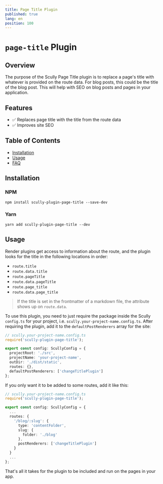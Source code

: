```yaml
---
title: Page Title Plugin
published: true
lang: en
position: 100
---
```


# `page-title` Plugin

<div class="docs-link_table">
  <a class="homepage" href="https://github.com/pjlamb12/scully-plugin-page-title"></a>
  <a class="repository" href="https://github.com/pjlamb12/scully-plugin-page-title"></a>
</div>

## Overview

The purpose of the Scully Page Title plugin is to replace a page's title with whatever is provided on the route data. For blog posts, this could be the title of the blog post. This will help with SEO on blog posts and pages in your application.

## Features

- ✅ Replaces page title with the title from the route data
- ✅ Improves site SEO

## Table of Contents

- [Installation](#installation)
- [Usage](#usage)
- [FAQ](#faq)

## Installation

### NPM

`npm install scully-plugin-page-title --save-dev`

### Yarn

`yarn add scully-plugin-page-title --dev`

## Usage

Render plugins get access to information about the route, and the plugin looks for the title in the following locations in order:

- `route.title`
- `route.data.title`
- `route.pageTitle`
- `route.data.pageTitle`
- `route.page_title`
- `route.data.page_title`

> If the title is set in the frontmatter of a markdown file, the attribute shows up on `route.data`.

To use this plugin, you need to just require the package inside the Scully `config.ts` for your project, i.e. `scully.your-project-name.config.ts`. After requiring the plugin, add it to the `defaultPostRenderers` array for the site:

```ts
// scully.your-project-name.config.ts
require('scully-plugin-page-title');

export const config: ScullyConfig = {
  projectRoot: './src',
  projectName: 'your-project-name',
  outDir: './dist/static',
  routes: {},
  defaultPostRenderers: ['changeTitlePlugin']
};
```

If you only want it to be added to some routes, add it like this:

```ts
// scully.your-project-name.config.ts
require('scully-plugin-page-title');

export const config: ScullyConfig = {
  ...
  routes: {
    '/blog/:slug': {
      type: 'contentFolder',
      slug: {
        folder: './blog'
      },
      postRenderers: ['changeTitlePlugin']
    }
  }
  ...
};
```

That's all it takes for the plugin to be included and run on the pages in your app.

